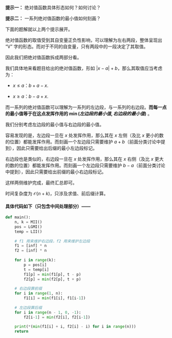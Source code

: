 
**提示一：** 绝对值函数具体形态如何？如何讨论？

**提示二：** 一系列绝对值函数的最小值如何刻画？

下面的题解就以上两个提示展开。

绝对值函数的取值受到其自变量正负性影响，可以理解为左右两段，整体呈现出 “V” 字的形态。而对于不同的自变量，只有两段中的一段决定了其取值。

因此我们把绝对值函数拆成两部分看。

我们具体地来看题目给出的绝对值函数，形如 $|x-a|+b$，那么其取值应当考虑为：

- $x\leq a$：$b+a-x$.

- $x\geq a$：$b-a+x$.

而一系列的绝对值函数可以理解为一系列的左边段，与一系列的右边段。**而每一点的最小值等于在这点发挥作用的 $\min(左边段的最小值, 右边段的最小值)$** 。

我们分别考虑左边段的最小值与右边段的最小值。

容易发现的是，左边段一旦在 $x$ 处发挥作用，那么其在 $x$ 左侧（及比 $x$ 更小的数的位置）都能发挥作用。而刻画一个左边段只需要维护 $a+b$（前面分类讨论中提到），因此只需要给出后缀的最小左边段标记。

右边段也是类似的，右边段一旦在 $x$ 处发挥作用，那么其在 $x$ 右侧（及比 $x$ 更大的数的位置）都能发挥作用。而刻画一个左边段只需要维护 $b-a$（前面分类讨论中提到），因此只需要给出前缀的最小右边段标记。

这样两侧维护完成，最终汇总即可。

时间复杂度为 $\mathcal{O}(n+k)$，只涉及求值、前后缀计算。

#### 具体代码如下（只包含中间处理部分）——

```Python []
def main():
    n, k = MII()
    pos = LGMI()
    temp = LII()
    
    # f1 用来维护右边段，f2 用来维护左边段
    f1 = [inf] * n
    f2 = [inf] * n
    
    for i in range(k):
        p = pos[i]
        t = temp[i]
        f1[p] = min(f1[p], t - p)
        f2[p] = min(f2[p], t + p)
    
    # 右边段算前缀
    for i in range(1, n):
        f1[i] = min(f1[i], f1[i-1])
    
    # 左边段算后缀
    for i in range(n - 1, 0, -1):
        f2[i-1] = min(f2[i], f2[i-1])
    
    print(*(min(f1[i] + i, f2[i] - i) for i in range(n)))
    return

```